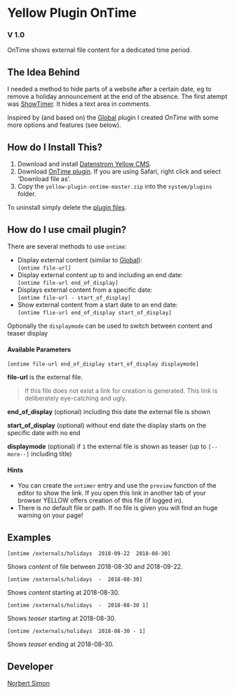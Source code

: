 # Yellow Plugin OnTime 

### V 1.0

OnTime shows external file content for a dedicated time period.

## The Idea Behind

I needed a method to hide parts of a website after a certain date, eg to remove a holiday announcement at the end of the absence. The first atempt was [ShowTimer](https://github.com/BsNoSi/yellow-plugin-showtimer). It hides a text area in comments.

Inspired by (and based on) the [Global](https://github.com/schulle4u/yellow-plugin-global) plugin I created *OnTime* with some more options and features (see below).

## How do I Install This?

1. Download and install [Datenstrom Yellow CMS](https://github.com/datenstrom/yellow/).
2. Download [OnTime plugin](https://github.com/BsNoSi/yellow-plugin-ontime/archive/master.zip ).  If you are using Safari, right click and select 'Download file as'.
3. Copy the `yellow-plugin-ontime-master.zip` into the `system/plugins` folder.
 
To uninstall simply delete the [plugin files](update.ini).

## How do I use cmail plugin?

There are several methods to use `ontime`:

- Display external content (similar to [Global](https://github.com/schulle4u/yellow-plugin-global)):     
 `[ontime file-url]`
 - Display external content up to and including an end date:   
  `[ontime file-url end_of_display]`
- Displays external content from a specific date:     
 `[ontime file-url - start_of_display]`
 - Show external content from a start date to an end date:     
  `[ontime flie-url end_of_display start_of_display]`

Optionally the `displaymode` can be used to switch between content and teaser display

#### Available Parameters

`[ontime file-url end_of_display start_of_display displaymode]`

**file-url** is the external file. 

> If this file does not exist a link for creation is generated. This link is deliberately eye-catching and ugly.

**end_of_display** (optional) including this date the external file is shown

**start_of_display** (optional) without end date the display starts on the specific date with no end

**displaymode** (optional) if `1` the external file is shown as teaser (up to `[--more--]` including title)

#### Hints

- You can create the `ontimer` entry and use the `preview` function of the editor to show the link. If you open this link in another tab of your browser YELLOW offers creation of this file (if logged in).
- There is *no* default file or path. If no file is given you will find an huge warning on your page!

## Examples

`[ontime /externals/holidays  2018-09-22  2018-08-30]`

Shows *content* of file between 2018-08-30 and 2018-09-22.

`[ontime /externals/holidays  -  2018-08-30]`

Shows *content* starting at 2018-08-30.

`[ontime /externals/holidays  -  2018-08-30 1]`

Shows *teaser* starting at 2018-08-30.

`[ontime /externals/holidays  2018-08-30 - 1]`

Shows *teaser* ending at 2018-08-30.

## Developer

[Norbert Simon](https://nosi.de)
